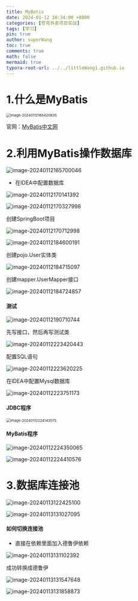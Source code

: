 ```yaml
---
title: MyBatis
date: 2024-01-12 10:34:00 +0800
categories: [苍穹外卖项目实战]
tags: [学习]
pin: true
author: superWang
toc: true
comments: true
math: false
mermaid: true
typora-root-url: ../../littleWang1.github.io
---
```


# 1.什么是MyBatis

<img src="/assets/blog_res/2024-01-09-测试.assets/image-20240112165420835.png" alt="image-20240112165420835" style="zoom:67%;" />

官网：[MyBatis中文网](https://mybatis.net.cn/index.html)

# 2.利用MyBatis操作数据库

![image-20240112165700046](/assets/blog_res/2024-01-09-测试.assets/image-20240112165700046.png)

- 在IDEA中配置数据库

![image-20240112170141392](/assets/blog_res/2024-01-09-测试.assets/image-20240112170141392.png)

![image-20240112170327998](/assets/blog_res/2024-01-09-测试.assets/image-20240112170327998.png)

创建SpringBoot项目

![image-20240112170712998](/assets/blog_res/2024-01-09-测试.assets/image-20240112170712998.png)

![image-20240112184600191](/assets/blog_res/2024-01-12-MyBatis.assets/image-20240112184600191.png)

创建pojo.User实体类

![image-20240112184715097](/assets/blog_res/2024-01-12-MyBatis.assets/image-20240112184715097.png)

创建mapper.UserMapper接口

![image-20240112184724857](/assets/blog_res/2024-01-12-MyBatis.assets/image-20240112184724857.png)

#### 测试

![image-20240112190710744](/assets/blog_res/2024-01-12-MyBatis.assets/image-20240112190710744.png)

先写接口，然后再写测试类

![image-20240112223420443](/assets/blog_res/2024-01-12-MyBatis.assets/image-20240112223420443.png)

配置SQL语句

![image-20240112223620225](/assets/blog_res/2024-01-12-MyBatis.assets/image-20240112223620225.png)

在IDEA中配置Mysql数据库

![image-20240112223751173](/assets/blog_res/2024-01-12-MyBatis.assets/image-20240112223751173.png)

#### JDBC程序

<img src="/assets/blog_res/2024-01-12-MyBatis.assets/image-20240112224143575.png" alt="image-20240112224143575" style="zoom:67%;" />

#### MyBatis程序

![image-20240112224350065](/assets/blog_res/2024-01-12-MyBatis.assets/image-20240112224350065.png)

![image-20240112224410576](/assets/blog_res/2024-01-12-MyBatis.assets/image-20240112224410576.png)

# 3.数据库连接池

![image-20240113122425100](/assets/blog_res/2024-01-12-MyBatis.assets/image-20240113122425100.png)

![image-20240113131027095](/assets/blog_res/2024-01-12-MyBatis.assets/image-20240113131027095.png)

#### 如何切换连接池

- 直接在依赖里面加入德鲁伊依赖

![image-20240113131102392](/assets/blog_res/2024-01-12-MyBatis.assets/image-20240113131102392.png)

成功转换成德鲁伊

![image-20240113131547648](/assets/blog_res/2024-01-12-MyBatis.assets/image-20240113131547648.png)

![image-20240113131858873](/assets/blog_res/2024-01-12-MyBatis.assets/image-20240113131858873.png)
